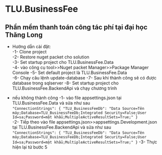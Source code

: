 # TLU.BusinessFee
## Phần mềm thanh toán công tác phí tại đại học Thăng Long
- Hướng dẫn cài đặt:  
-1- Clone project  
-2- Restore nuget packet cho solution  
-3- Set startup project cho TLU.BusinessFee.Data  
-4- vào công cụ tool>>Nuget packet Manager>>Package Manager Console
-5- Set default project là TLU.BusinessFee.Data   
-6- Chạy câu lệnh update-database
-7- Sau khi thành công sẽ có được database trong sqlserver 
-8- Set startup project cho TLU.BusinessFee.BackendApi và chạy chương trình  
* nếu không thành công  -1- vào file appsettings.json tại TLU.BusinessFee.Data  và sửa như sau  
``"ConnectionStrings": {
    "TLU_BusinessFeeDb": "Data Source=Tên máy;Database=TLU_BusinessFeeDb;Integrated Security=False;User Id=sa;Password=mật khẩu;MultipleActiveResultSets=True;"
    }``     
-2- Tiếp theo vào file appsettings.json>>appsettings.Development.json tại TLU.BusinessFee.BackendApi  và sửa như sau  
``"ConnectionStrings": {
    "TLU_BusinessFeeDb": "Data Source=Tên máy;Database=TLU_BusinessFeeDb;Integrated Security=False;User Id=sa;Password=mật khẩu;MultipleActiveResultSets=True;"
    }``
-3- Thực hiện lại từ bước 5

